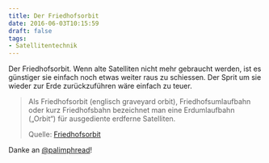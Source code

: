 ```yaml
---
title: Der Friedhofsorbit
date: 2016-06-03T10:15:59
draft: false
tags:
- Satellitentechnik
---
```


Der Friedhofsorbit. Wenn alte Satelliten nicht mehr gebraucht werden, ist
es günstiger sie einfach noch etwas weiter raus zu schiessen. Der Sprit um
sie wieder zur Erde zurückzuführen wäre einfach zu teuer.

> Als Friedhofsorbit (englisch graveyard orbit), Friedhofsumlaufbahn oder
> kurz Friedhofsbahn bezeichnet man eine Erdumlaufbahn („Orbit“) für
> ausgediente erdferne Satelliten.
>
> Quelle: [Friedhofsorbit](https://de.wikipedia.org/wiki/Friedhofsorbit)

Danke an [@palimphread](https://twitter.com/palimphread)!

